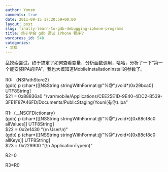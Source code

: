 ```yaml
---
author: Yonsm
comments: true
date: 2011-09-15 17:20:59+00:00
layout: post
slug: finally-learn-to-gdb-debugging-iphone-programs
title: 终于学会 gdb 调试 iPhone 程序了
wordpress_id: 548
categories:
- 文档
---
```


乱摸索尝试，终于搞定了如何查看变量，分析函数调用，哈哈，分析了一下“第一个能安装IPA的IPA”，我也大概知道MobileInstallationInstall的参数了。<!-- more -->  
  
R0: （NSPathStore2）  
(gdb) p (char*)[[NSString stringWithFormat:@"%@",(void*)0x29bca0] UTF8String]  
$21 = 0x88836a0 "/var/mobile/Applications/CEE25E1D-9E40-4DC2-B539-3FE1F87A46FD/Documents/PublicStaging/Youni(有你).ipa"  
  
R1:（__NSCFDictionary）  
(gdb) p (char*)[[NSString stringWithFormat:@"%@",(void*)[0x88cf8c0 allValues]] UTF8String]  
$22 = 0x2e1430 "(\n    User\n)"  
(gdb) p (char*)[[NSString stringWithFormat:@"%@",(void*)[0x88cf8c0 allKeys]] UTF8String]  
$23 = 0x229900 "(\n    ApplicationType\n)"  
  
R2=0  
  
R3=R0
